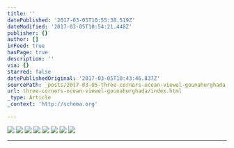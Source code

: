 ```yaml
---
title: ''
datePublished: '2017-03-05T10:55:38.519Z'
dateModified: '2017-03-05T10:54:21.448Z'
publisher: {}
author: []
inFeed: true
hasPage: true
description: ''
via: {}
starred: false
datePublishedOriginal: '2017-03-05T10:43:46.837Z'
sourcePath: _posts/2017-03-05-three-corners-ocean-viewel-gounahurghada.md
url: three-corners-ocean-viewel-gounahurghada/index.html
_type: Article
_context: 'http://schema.org'

---
```

![](https://the-grid-user-content.s3-us-west-2.amazonaws.com/fb361a3c-149e-46ee-8922-6164f31421fb.jpg)
![](https://the-grid-user-content.s3-us-west-2.amazonaws.com/aea21d73-14e4-41eb-9325-4750fecdf8e1.jpg)
![](https://the-grid-user-content.s3-us-west-2.amazonaws.com/7ad4f873-b5cd-4029-99fc-fd5a4df2d53a.jpg)
![](https://s3-us-west-2.amazonaws.com/the-grid-img/p/979e474b43c2d598cde9718c75844856b9f024a3.jpg)
![](https://the-grid-user-content.s3-us-west-2.amazonaws.com/e9c1e2e5-69a4-47bb-a4ce-a76fae360a8a.jpg)
![](https://the-grid-user-content.s3-us-west-2.amazonaws.com/f283a08b-42f2-4b4b-8db4-dea727c20960.jpg)
![](https://the-grid-user-content.s3-us-west-2.amazonaws.com/2610ca81-7262-4fba-bb65-db7875b9a4df.jpg)
![](https://the-grid-user-content.s3-us-west-2.amazonaws.com/f98cfbcd-2679-439b-b6a0-968e9f2dfd1b.jpg)

---